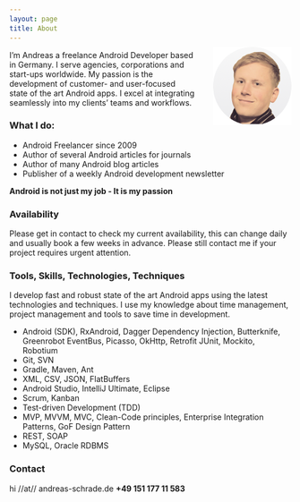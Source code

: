 ```yaml
---
layout: page
title: About
---
```


<img src="/assets/me_regular.png" style="margin-left:2rem; float:right; margin-top:-6px">
I’m Andreas a freelance Android Developer based in Germany. I serve agencies, corporations and start-ups worldwide. My passion is the development of customer- and user-focused state of the art Android apps. I excel at integrating seamlessly into my clients’ teams and workflows.

<h3>What I do:</h3>

- Android Freelancer since 2009
- Author of several Android articles for journals
- Author of many Android blog articles
- Publisher of a weekly Android development newsletter

<strong>Android is not just my job - It is my passion</strong>

<h3>Availability</h3>
Please get in contact to check my current availability, this can change daily and usually book a few weeks in advance. Please still contact me if your project requires urgent attention.

<h3>Tools, Skills, Technologies, Techniques</h3>

I develop fast and robust state of the art Android apps using the latest technologies and techniques. I use my knowledge about time management, project management and tools to save time in development.

- Android (SDK), RxAndroid, Dagger Dependency Injection, Butterknife, Greenrobot EventBus, Picasso, OkHttp, Retrofit JUnit, Mockito, Robotium
- Git, SVN
- Gradle, Maven, Ant
- XML, CSV, JSON, FlatBuffers 
- Android Studio, IntelliJ Ultimate, Eclipse
- Scrum, Kanban
- Test-driven Development (TDD)
- MVP, MVVM, MVC, Clean-Code principles, Enterprise Integration Patterns, GoF Design Pattern
- REST, SOAP
- MySQL, Oracle RDBMS

<h3>Contact</h3>

<script type="text/javascript">
var emailE=("hi"+ "@" + "andreas-schrade.de");
document.write("<strong><A href='mailto:" + emailE + "'>" + emailE + "</a></strong>");
</script>
<NOSCRIPT>
hi //at// andreas-schrade.de
</NOSCRIPT>
<strong>
+49 151 177 11 583
</strong>